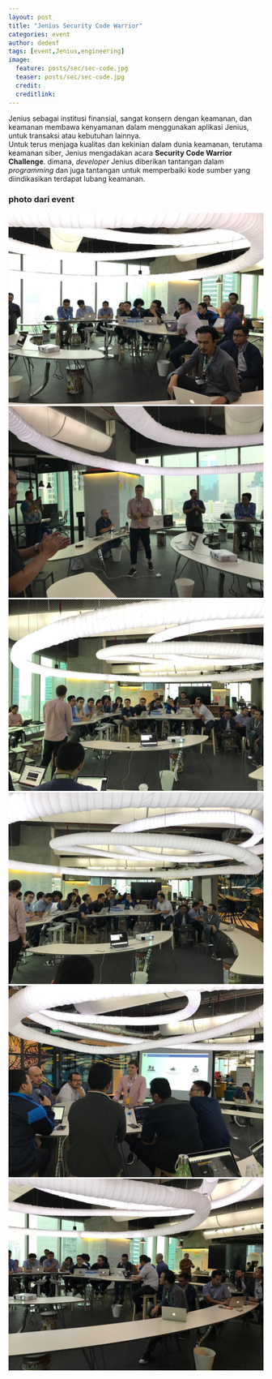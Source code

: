 ```yaml
---
layout: post
title: "Jenius Security Code Warrior"
categories: event
author: dedenf
tags: [event,Jenius,engineering]
image:
  feature: posts/sec/sec-code.jpg
  teaser: posts/sec/sec-code.jpg
  credit:
  creditlink:
---
```




Jenius sebagai institusi finansial, sangat konsern dengan keamanan, dan keamanan membawa kenyamanan dalam menggunakan aplikasi Jenius, untuk transaksi atau kebutuhan lainnya.   
Untuk terus menjaga kualitas dan kekinian dalam dunia keamanan, terutama keamanan siber, Jenius mengadakan acara **Security Code Warrior Challenge**. dimana, *developer* Jenius diberikan tantangan dalam *programming* dan juga tantangan untuk memperbaiki kode sumber yang diindikasikan terdapat lubang keamanan.

### photo dari event
![security code warrior](/images/posts/sec/IMG_2641.jpg)
![security code warrior](/images/posts/sec/IMG_2645.jpg)
![security code warrior](/images/posts/sec/IMG_2648.jpg)
![security code warrior](/images/posts/sec/IMG_2650.jpg)
![security code warrior](/images/posts/sec/IMG_2662.jpg)
![security code warrior](/images/posts/sec/IMG_2651.jpg)